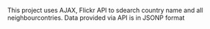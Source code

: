 This project uses AJAX, Flickr API to sdearch country name and all neighbourcontries. Data provided via API is in JSONP format

